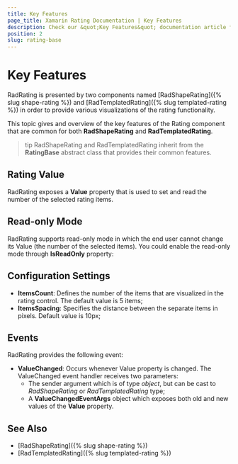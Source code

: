 ```yaml
---
title: Key Features
page_title: Xamarin Rating Documentation | Key Features
description: Check our &quot;Key Features&quot; documentation article for Telerik Rating for Xamarin control.
position: 2
slug: rating-base
---
```


# Key Features

RadRating is presented by two components named [RadShapeRating]({% slug shape-rating %}) and [RadTemplatedRating]({% slug templated-rating %}) in order to provide various visualizations of the rating functionality. 

This topic gives and overview of the key features of the Rating component that are common for both **RadShapeRating** and **RadTemplatedRating**.

>tip RadShapeRating and RadTemplatedRating inherit from the **RatingBase** abstract class that provides their common features.

## Rating Value

RadRating exposes a **Value** property that is used to set and read the number of the selected rating items.

<snippet id='rating-features-value' />
 
## Read-only Mode

RadRating supports read-only mode in which the end user cannot change its Value (the number of the selected items). You could enable the read-only mode through **IsReadOnly** property:

<snippet id='rating-features-readonly' />
 
## Configuration Settings

* **ItemsCount**: Defines the number of the items that are visualized in the rating control. The default value is 5 items;
* **ItemsSpacing**: Specifies the distance between the separate items in pixels. Default value is 10px;

<snippet id='rating-features-configuration' />
 
## Events

RadRating provides the following event:

* **ValueChanged**: Occurs whenever Value property is changed. The ValueChanged event handler receives two parameters:
	* The sender argument which is of type *object*, but can be cast to *RadShapeRating* or *RadTemplatedRating* type;
	* А **ValueChangedEventArgs** object which exposes both old and new values of the **Value** property.
 
## See Also

- [RadShapeRating]({% slug shape-rating %})
- [RadTemplatedRating]({% slug templated-rating %})